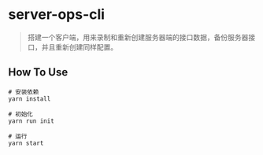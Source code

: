 # server-ops-cli

> 搭建一个客户端，用来录制和重新创建服务器端的接口数据，备份服务器接口，并且重新创建同样配置。

## How To Use

```shell
# 安装依赖
yarn install

# 初始化
yarn run init

# 运行
yarn start
```
